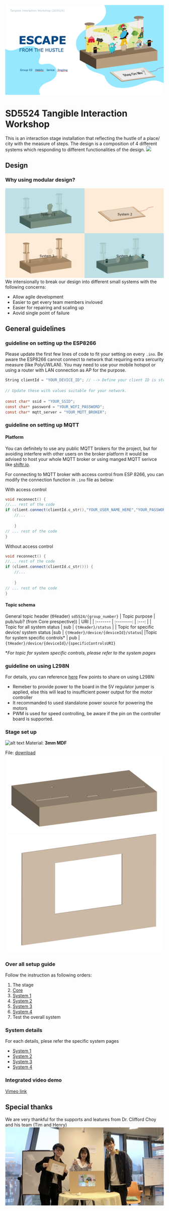 ![](./resources/cover.png)
# SD5524 Tangible Interaction Workshop
This is an interaction stage installation that reflecting the hustle of a place/ city with the measure of steps. The design is a composition of 4 different systems which responding to different functionalities of the design.
![](./resources/collage1.jpeg)


## Design
### Why using modular design?
![](./resources/modular.png)
We intensionally to break our design into different small systems with the following concerns:
- Allow agile development
- Easier to get every team members invloved
- Easier for repairing and scaling up
- Aovid single point of failure

## General guidelines
### guideline on setting up the ESP8266
Please update the first few lines of code to fit your setting on every `.ino`.
Be aware the ESP8266 cannot connect to network that requiring extra sercurity measure (like PolyUWLAN). You may need to use your mobile hotspot or using a router with LAN connection as AP for the purpose.
```C
String clientId = "YOUR_DEVICE_ID"; // --> Define your client ID is string, be aware NOT to have duplicated ID

// Update these with values suitable for your network.

const char* ssid = "YOUR_SSID";
const char* password = "YOUR_WIFI_PASSWORD";
const char* mqtt_server = "YOUR_MQTT_BROKER";
```
### guideline on setting up MQTT
#### Platform
You can definitely to use any public MQTT brokers for the project, but for avoiding interfere with other users on the broker platform it would be advised to host your whole MQTT broker or using manged MQTT serivce like [shiftr.io](shiftr.io). 

For connecting to MQTT broker with access control from ESP 8266, you can modify the connection function in `.ino` file as below:

With access control
```C++
void reconnect() {
//... rest of the code
if (client.connect(clientId.c_str(),"YOUR_USER_NAME_HERE","YOUR_PASSWORD_HERE")) {
    //...

    }
// ... rest of the code
}
```

Without access control
```C++
void reconnect() {
//... rest of the code
if (client.connect(clientId.c_str())) {
    //...

    }
// ... rest of the code
}
```
#### Topic schema
General topic header (tHeader) `sd5524/{group_number}`
| Topic purpose | pub/sub? (from Core prespective)) | URI |
| :------- | :--------: | :---: |
|  Topic for all system status | sub | `{tHeader}/status` |
| Topic for specific device/ system status |sub | `{tHeader}/device/{deviceId}/status`|
|Topic for system specific controls* | pub | `{tHeader}/device/{deviceId}/{specificControlsURI}`

**For topic for system specific controls, please refer to the system pages*

### guideline on using L298N

For details, you can reference [here](https://howtomechatronics.com/tutorials/arduino/arduino-dc-motor-control-tutorial-l298n-pwm-h-bridge/)
Few points to share on using L298N:
- Remeber to provide power to the board in the 5V regulator jumper is applied, else this will lead to insufficient power output for the motor controller
- It recommanded to used standalone power source for powering the motors
- PWM is used for speed controlling, be aware if the pin on the controller board is supported.
### Stage set up
![alt text](./resources/laser-cut.jpg "Stage Laser cut schematic")
Material: **3mm MDF**

File: [download](./resources/Stage&Characters.ai)
![](./resources/install1.png)
![](./resources/install2.png)

### Over all setup guide
Follow the instruction as following orders:

1. The stage
2. [Core](./core/readme.md)
3. [System 1](./system1_character/readme.md)
4. [System 2](./system2_input/readme.md)
5. [System 3](./system3_backdrop/readme.md)
6. [System 4](./system4_supporting/readme.md)
7. Test the overall system


### System details
For each details, plese refer the specific system pages
- [System 1](./system1_character/readme.md)
- [System 2](./system2_input/readme.md)
- [System 3](./system3_backdrop/readme.md)
- [System 4](./system4_supporting/readme.md)

### Integrated video demo
[Vimeo link](https://vimeo.com/514889815)


## Special thanks
We are very thankful for the supports and leatures from Dr. Clifford Choy and his team (Tim and Henry)
![](./resources/team.jpg)
